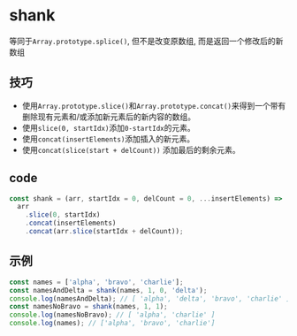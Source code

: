 # shank

等同于`Array.prototype.splice()`, 但不是改变原数组, 而是返回一个修改后的新数组

## 技巧

- 使用`Array.prototype.slice()`和`Array.prototype.concat()`来得到一个带有删除现有元素和/或添加新元素后的新内容的数组。
- 使用`slice(0, startIdx)`添加`0-startIdx`的元素。
- 使用`concat(insertElements)`添加插入的新元素。
- 使用`concat(slice(start + delCount))` 添加最后的剩余元素。

## code

```js
const shank = (arr, startIdx = 0, delCount = 0, ...insertElements) =>
  arr
    .slice(0, startIdx)
    .concat(insertElements)
    .concat(arr.slice(startIdx + delCount));
```

## 示例

```js
const names = ['alpha', 'bravo', 'charlie'];
const namesAndDelta = shank(names, 1, 0, 'delta');
console.log(namesAndDelta); // [ 'alpha', 'delta', 'bravo', 'charlie' ]
const namesNoBravo = shank(names, 1, 1);
console.log(namesNoBravo); // [ 'alpha', 'charlie' ]
console.log(names); // ['alpha', 'bravo', 'charlie']
```
